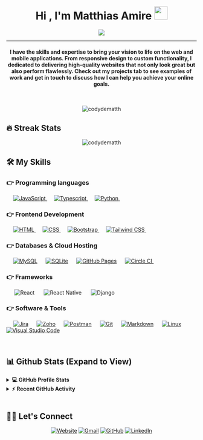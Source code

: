 <h1 align="center">Hi , I'm Matthias Amire <img src="https://media.giphy.com/media/hvRJCLFzcasrR4ia7z/giphy.gif" width="35"></h1>
<p align="center">
 <a href="https://github.com/codydematth/readme-typing-svg"><img src="https://readme-typing-svg.herokuapp.com?lines=Software+Developer;React+Developer;React+Native+Developer;Django+Developer&center=true&width=500&height=50&font=georgia"></a>
</p>
<hr/>
<h4 align="center">  I have the skills and expertise to bring your vision to life on the
            web and mobile applications. From responsive design to custom functionality,
            I dedicated to delivering high-quality websites that not only look
            great but also perform flawlessly. Check out my projects tab to see
            examples of work and get in touch to discuss how I can help you
            achieve your online goals.</h4>
<br>
<p align="center"> <img src="https://komarev.com/ghpvc/?username=codydematth&label=Matthias's%20Profile%20Views%20&color=dc143c&style=plastic" alt="codydematth" /> </p>

## 🔥 Streak Stats

<p align="center"><img align="center" src="https://github-readme-streak-stats.herokuapp.com/?user=codydematth&theme=algolia" alt="codydematth" /></p>

## 🛠️ My Skills

### 👉 Programming languages

<p align="left"> 
  &emsp;
  <a href="https://developer.mozilla.org/en-US/docs/Web/JavaScript" target="_blank"> 
     <img alt="JavaScript" src="https://img.shields.io/badge/JavaScript%20-%23F7DF1E.svg?logo=javascript&logoColor=black">
   </a>
  &emsp;
  <a href="https://www.typescriptlang.org/" target="_blank"> 
     <img alt="Typescript" src="https://img.shields.io/badge/Typescript%20-3178c6.svg?logo=typescript&logoColor=white">
   
  </a>
  &emsp;
   <a href="https://www.python.org" target="_blank">
    <img alt="Python" src="https://img.shields.io/badge/Python%20-%2314354C.svg?logo=python&logoColor=white">
  </a>
&emsp; 
</p>

### 👉 Frontend Development

<p align="left"> 
  &emsp; 
  <a href="https://www.w3.org/html/" target="_blank"> 
   <img alt="HTML" src="https://img.shields.io/badge/HTML5%20-%23E34F26.svg?logo=html5&logoColor=white">
  </a>   
  &emsp;
  <a href="https://www.w3schools.com/css/" target="_blank">
    <img alt="CSS" src="https://img.shields.io/badge/CSS%20-%231572B6.svg?logo=css3&logoColor=white">
  </a> 
   &emsp;
  <a href="https://getbootstrap.com" target="_blank"> 
    <img alt="Bootstrap" src="https://img.shields.io/badge/Bootstrap-%23563D7C.svg?style=flat&logo=bootstrap&logoColor=white"/>
  </a>
    &emsp;
  <a href="https://tailwindcss.com/" target="_blank"> 
    <img alt="Tailwind CSS" src="https://img.shields.io/badge/Tailwind%20CSS%20-0ea5e9.svg?logo=tailwindcss&logoColor=white"/>
  </a>
&emsp; 
</p>

### 👉 Databases & Cloud Hosting

<p align="left">
  &emsp;
    <a href="https://www.mysql.com/"><img alt="MySQL" src="https://img.shields.io/badge/MySQL-00000F?style=flat&logo=mysql&logoColor=white"></a>
  &emsp;
    <a href="https://www.sqlite.org/"><img alt="SQLite" src ="https://img.shields.io/badge/SQLite-07405E?style=flat&logo=sqlite&logoColor=white"/></a>
  &emsp;
    <a href="https://www.github.com"><img alt="GitHub Pages" src="https://img.shields.io/badge/GitHub%20Pages-%23327FC7.svg?style=flat&logo=github&logoColor=white"></a>
  &emsp;
    <a href="https://circleci.com/">
    <img alt="Circle CI" src="https://img.shields.io/badge/CircleCI%20-000000.svg?logo=circleci&logoColor=white">
    </a>  
  &emsp;
</p>

### 👉 Frameworks

<p align="left">

&emsp;&ensp;![React](https://img.shields.io/badge/React%20-58c4dc.svg?logo=react&logoColor=white)
&emsp;&ensp;![React Native](https://img.shields.io/badge/React%20Native%20-58c4dc.svg?logo=react&logoColor=white)
&emsp;&ensp;![Django](https://img.shields.io/badge/django-%23092E20.svg?style=flat&logo=django&logoColor=white)

</p>

### 👉 Software & Tools

<p>
  &emsp;
    <a href="#"><img alt="Jira" src="https://img.shields.io/badge/Jira%20-1868db.svg?logo=jira&logoColor=white"></a>
  &emsp;
  <a href="#"><img alt="Zoho" src="https://img.shields.io/badge/Zoho%20-f60014.svg?logo=zoho&logoColor=white"></a>
  &emsp;
<a href="#"><img alt="Postman" src="https://img.shields.io/badge/Postman-FF6C37?style=flat&logo=postman&logoColor=white"></a>
  &emsp;
    <a href="#"><img alt="Git" src="https://img.shields.io/badge/Git%20-%23F05033.svg?logo=git&logoColor=white"></a>
&emsp;
    <a href="#"><img alt="Markdown" src="https://img.shields.io/badge/Markdown-000000?style=flate&logo=markdown&logoColor=white"></a>
  &emsp;
    <a href="#"><img alt="Linux" src="https://img.shields.io/badge/Linux-FCC624?style=flat&logo=linux&logoColor=black"></a>
  &emsp;
    <a href="#"><img alt="Visual Studio Code" src="https://img.shields.io/badge/Visual%20Studio%20Code-0078d7.svg?logo=visual-studio-code&logoColor=white"></a>
 &emsp; 
</p>

<br/>

## 📊 Github Stats (Expand to View)

<details> 
  <summary><b>💻 GitHub Profile Stats</b></summary>
  <br/>
  <p align="center">
    <a href="https://github.com/codydematth"><img align="center" src="https://github-readme-stats.vercel.app/api?username=codydematth&show_icons=true&locale=en&theme=algolia" alt="codydematth" height="192px"/></a>
	</p>
	<p  align="center">
	  <img src="https://github-readme-stats.vercel.app/api/top-langs/?username=codydematth&show_icons=true&locale=en&layout=compact&theme=algolia" alt="codydematth" height="192px"/>
	</p>
  <br/>
  <b>Note:</b> Top languages is only a metric of the languages my public code consists of and doesn't reflect experience or skill level.
  </p>
</details>

<details>
  <summary><b>⚡ Recent GitHub Activity</b></summary>
  <br/>
	<a href="https://github.com/codydematth"><img alt="Matthias's Activity Graph" src="https://github-readme-activity-graph.vercel.app/graph?username=codydematth&custom_title=Matthias's%20Contribution%20Graph&theme=react-dark" /></a>
  <br/>

</details>

<br/>

## 🙋‍♀️ Let's Connect

<p align="center">
  <a href="https://matthiasamire.netlify.app/"><img src="https://img.icons8.com/bubbles/50/000000/web.png" alt="Website"/></a>
	<a href="mailto:codydematth@gmail.com"><img src="https://img.icons8.com/bubbles/50/000000/gmail.png" alt="Gmail"/></a>
	<a href="https://github.com/codydematth"><img src="https://img.icons8.com/bubbles/50/000000/github.png" alt="GitHub"/></a>
	<a href="https://www.linkedin.com/in/codydematth/"><img src="https://img.icons8.com/bubbles/50/000000/linkedin.png" alt="LinkedIn"/></a>
	
</p>
